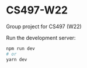 # CS497-W22
Group project for CS497 (W22)


Run the development server:

```bash
npm run dev
# or
yarn dev
```